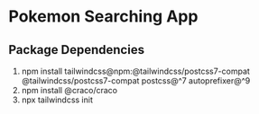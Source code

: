 # Pokemon Searching App

## Package Dependencies

1. npm install tailwindcss@npm:@tailwindcss/postcss7-compat @tailwindcss/postcss7-compat postcss@^7 autoprefixer@^9
2. npm install @craco/craco
3. npx tailwindcss init
